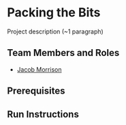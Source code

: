 # Packing the Bits

Project description (~1 paragraph)

## Team Members and Roles

* [Jacob Morrison](https://github.com/jamorrison/CIS641-HW2-Morrison)

## Prerequisites

## Run Instructions
